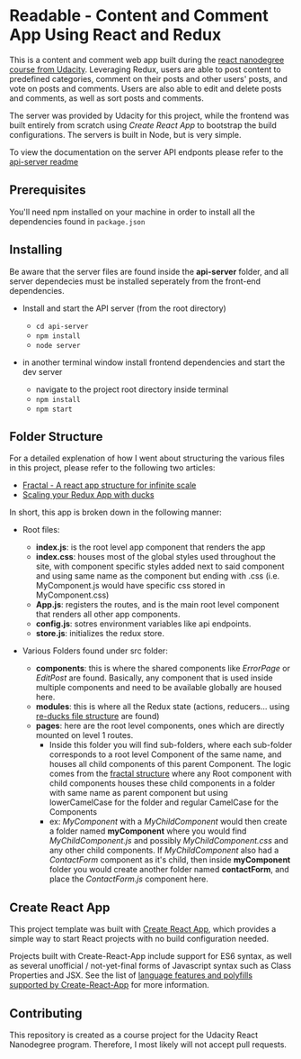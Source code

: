# Readable - Content and Comment App Using React and Redux
This is a content and comment web app built during the [react nanodegree course from Udacity](https://www.udacity.com/course/react-nanodegree--nd019). Leveraging Redux, users are able to post content to predefined categories, comment on their posts and other users' posts, and vote on posts and comments. Users are also able to edit and delete posts and comments, as well as sort posts and comments.

The server was provided by Udacity for this project, while the frontend was built entirely from scratch using _Create React App_ to bootstrap the build configurations. The servers is built in Node, but is very simple.

To view the documentation on the server API endponts please refer to the [api-server readme](/api-server)

## Prerequisites
You'll need npm installed on your machine in order to install all the dependencies found in `package.json`

## Installing
Be aware that the server files are found inside the **api-server** folder, and all server dependecies must be installed seperately from the front-end dependencies.

* Install and start the API server (from the root directory)
  * `cd api-server`
  * `npm install`
  * `node server`

* in another terminal window install frontend dependencies and start the dev server
  * navigate to the project root directory inside terminal
  * `npm install`
  * `npm start`

## Folder Structure
For a detailed explenation of how I went about structuring the various files in this project, please refer to the following two articles:
* [Fractal - A react app structure for infinite scale](https://hackernoon.com/fractal-a-react-app-structure-for-infinite-scale-4dab943092af)
* [Scaling your Redux App with ducks](https://medium.freecodecamp.org/scaling-your-redux-app-with-ducks-6115955638be)

In short, this app is broken down in the following manner:
* Root files:
  * **index.js**: is the root level app component that renders the app
  * **index.css**: houses most of the global styles used throughout the site, with component specific styles added next to said component and using same name as the component but ending with .css (i.e. MyComponent.js would have specific css stored in MyComponent.css)
  * **App.js**: registers the routes, and is the main root level component that renders all other app components.
  * **config.js**: sotres environment variables like api endpoints.
  * **store.js**: initializes the redux store.

* Various Folders found under src folder:
  * **components**: this is where the shared components like _ErrorPage_ or _EditPost_ are found. Basically, any component that is used inside multiple components and need to be available globally are housed here.
  * **modules**: this is where all the Redux state (actions, reducers... using [re-ducks file structure](https://medium.freecodecamp.org/scaling-your-redux-app-with-ducks-6115955638be) are found)
  * **pages**: here are the root level components, ones which are directly mounted on level 1 routes.
    * Inside this folder you will find sub-folders, where each sub-folder corresponds to a root level Component of the same name, and houses all child components of this parent Component. The logic comes from the [fractal structure](https://hackernoon.com/fractal-a-react-app-structure-for-infinite-scale-4dab943092af) where any Root component with child components houses these child components in a folder with same name as parent component but using lowerCamelCase for the folder and regular CamelCase for the Components
    * ex: _MyComponent_ with a _MyChildComponent_ would then create a folder named **myComponent** where you would find _MyChildComponent.js_ and possibly _MyChildComponent.css_ and any other child components. If _MyChildComponent_ also had a _ContactForm_ component as it's child, then inside **myComponent** folder you would create another folder named **contactForm**, and place the _ContactForm.js_ component here.



## Create React App
This project template was built with [Create React App](https://github.com/facebookincubator/create-react-app), which provides a simple way to start React projects with no build configuration needed.

Projects built with Create-React-App include support for ES6 syntax, as well as several unofficial / not-yet-final forms of Javascript syntax such as Class Properties and JSX.  See the list of [language features and polyfills supported by Create-React-App](https://github.com/facebookincubator/create-react-app/blob/master/packages/react-scripts/template/README.md#supported-language-features-and-polyfills) for more information.


## Contributing
This repository is created as a course project for the Udacity React Nanodegree program. Therefore, I most likely will not accept pull requests.



